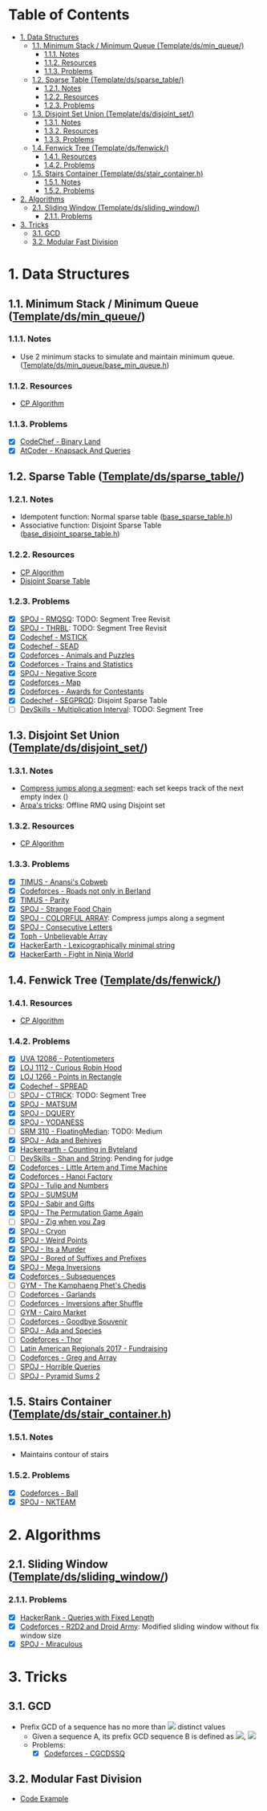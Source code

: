 # Table of Contents <!-- omit in toc -->

- [1. Data Structures](#1-data-structures)
  - [1.1. Minimum Stack / Minimum Queue (Template/ds/min_queue/)](#11-minimum-stack--minimum-queue-templatedsmin_queue)
    - [1.1.1. Notes](#111-notes)
    - [1.1.2. Resources](#112-resources)
    - [1.1.3. Problems](#113-problems)
  - [1.2. Sparse Table (Template/ds/sparse_table/)](#12-sparse-table-templatedssparse_table)
    - [1.2.1. Notes](#121-notes)
    - [1.2.2. Resources](#122-resources)
    - [1.2.3. Problems](#123-problems)
  - [1.3. Disjoint Set Union (Template/ds/disjoint_set/)](#13-disjoint-set-union-templatedsdisjoint_set)
    - [1.3.1. Notes](#131-notes)
    - [1.3.2. Resources](#132-resources)
    - [1.3.3. Problems](#133-problems)
  - [1.4. Fenwick Tree (Template/ds/fenwick/)](#14-fenwick-tree-templatedsfenwick)
    - [1.4.1. Resources](#141-resources)
    - [1.4.2. Problems](#142-problems)
  - [1.5. Stairs Container (Template/ds/stair_container.h)](#15-stairs-container-templatedsstair_containerh)
    - [1.5.1. Notes](#151-notes)
    - [1.5.2. Problems](#152-problems)
- [2. Algorithms](#2-algorithms)
  - [2.1. Sliding Window (Template/ds/sliding_window/)](#21-sliding-window-templatedssliding_window)
    - [2.1.1. Problems](#211-problems)
- [3. Tricks](#3-tricks)
  - [3.1. GCD](#31-gcd)
  - [3.2. Modular Fast Division](#32-modular-fast-division)

# 1. Data Structures

## 1.1. Minimum Stack / Minimum Queue ([Template/ds/min_queue/](Template/ds/min_queue))

### 1.1.1. Notes
- Use 2 minimum stacks to simulate and maintain minimum queue. ([Template/ds/min_queue/base_min_queue.h](Template/ds/min_queue/base_min_queue.h))

### 1.1.2. Resources
- [CP Algorithm](https://cp-algorithms.com/data_structures/stack_queue_modification.html)

### 1.1.3. Problems
- [x] [CodeChef - Binary Land](https://www.codechef.com/MAY20A/problems/BINLAND)
- [x] [AtCoder - Knapsack And Queries](https://atcoder.jp/contests/jag2018summer-day2/tasks/jag2018summer_day2_d)

## 1.2. Sparse Table ([Template/ds/sparse_table/](Template/ds/sparse_table))

### 1.2.1. Notes
- Idempotent function: Normal sparse table ([base_sparse_table.h](Template/ds/sparse_table/base_sparse_table.h))
- Associative function: Disjoint Sparse Table ([base_disjoint_sparse_table.h](Template/ds/sparse_table/base_disjoint_sparse_table.h))

### 1.2.2. Resources
- [CP Algorithm](https://cp-algorithms.com/data_structures/sparse-table.html)
- [Disjoint Sparse Table](https://discuss.codechef.com/t/tutorial-disjoint-sparse-table/17404)

### 1.2.3. Problems
- [x] [SPOJ - RMQSQ](https://www.spoj.com/problems/RMQSQ/): TODO: Segment Tree Revisit
- [x] [SPOJ - THRBL](https://www.spoj.com/problems/THRBL/): TODO: Segment Tree Revisit
- [x] [Codechef - MSTICK](https://www.codechef.com/problems/MSTICK)
- [x] [Codechef - SEAD](https://www.codechef.com/problems/SEAD)
- [x] [Codeforces - Animals and Puzzles](http://codeforces.com/contest/713/problem/D)
- [x] [Codeforces - Trains and Statistics](http://codeforces.com/contest/675/problem/E)
- [x] [SPOJ - Negative Score](https://www.spoj.com/problems/RPLN/)
- [x] [Codeforces - Map](http://codeforces.com/contest/15/problem/D)
- [x] [Codeforces - Awards for Contestants](http://codeforces.com/contest/873/problem/E)
- [x] [Codechef - SEGPROD](https://www.codechef.com/problems/SEGPROD): Disjoint Sparse Table
- [ ] [DevSkills - Multiplication Interval](https://devskill.com/CodingProblems/ViewProblem/19): TODO: Segment Tree

## 1.3. Disjoint Set Union ([Template/ds/disjoint_set/](Template/ds/disjoint_set/))

### 1.3.1. Notes
- [Compress jumps along a segment](https://cp-algorithms.com/data_structures/disjoint_set_union.html#toc-tgt-10): each set keeps track of the next empty index ()
- [Arpa's tricks](https://cp-algorithms.com/data_structures/disjoint_set_union.html#arpa): Offline RMQ using Disjoint set

### 1.3.2. Resources
- [CP Algorithm](https://cp-algorithms.com/data_structures/disjoint_set_union.html)

### 1.3.3. Problems
- [x] [TIMUS - Anansi's Cobweb](https://acm.timus.ru/problem.aspx?space=1&num=1671)
- [x] [Codeforces - Roads not only in Berland](http://codeforces.com/contest/25/problem/D)
- [x] [TIMUS - Parity](https://acm.timus.ru/problem.aspx?space=1&num=1003)
- [x] [SPOJ - Strange Food Chain](https://www.spoj.com/problems/CHAIN/)
- [x] [SPOJ - COLORFUL ARRAY](https://www.spoj.com/problems/CLFLARR/): Compress jumps along a segment
- [x] [SPOJ - Consecutive Letters](https://www.spoj.com/problems/CONSEC/)
- [x] [Toph - Unbelievable Array](https://toph.co/p/unbelievable-array)
- [x] [HackerEarth - Lexicographically minimal string](https://www.hackerearth.com/practice/data-structures/disjoint-data-strutures/basics-of-disjoint-data-structures/practice-problems/algorithm/lexicographically-minimal-string-6edc1406/)
- [x] [HackerEarth - Fight in Ninja World](https://www.hackerearth.com/practice/algorithms/graphs/breadth-first-search/practice-problems/algorithm/containers-of-choclates-1/)

## 1.4. Fenwick Tree ([Template/ds/fenwick/](Template/ds/fenwick/))

### 1.4.1. Resources
- [CP Algorithm](https://cp-algorithms.com/data_structures/fenwick.html)

### 1.4.2. Problems
- [x] [UVA 12086 - Potentiometers](https://onlinejudge.org/index.php?option=com_onlinejudge&Itemid=8&page=show_problem&problem=3238)
- [x] [LOJ 1112 - Curious Robin Hood](https://lightoj.com/problem/curious-robin-hood)
- [x] [LOJ 1266 - Points in Rectangle](https://lightoj.com/problem/points-in-rectangle)
- [x] [Codechef - SPREAD](https://www.codechef.com/problems/SPREAD)
- [ ] [SPOJ - CTRICK](https://www.spoj.com/problems/CTRICK/): TODO: Segment Tree
- [x] [SPOJ - MATSUM](https://www.spoj.com/problems/MATSUM/)
- [x] [SPOJ - DQUERY](https://www.spoj.com/problems/DQUERY/)
- [x] [SPOJ - YODANESS](https://www.spoj.com/problems/YODANESS/)
- [ ] [SRM 310 - FloatingMedian](https://community.topcoder.com/stat?c=problem_statement&pm=6551&rd=9990): TODO: Medium
- [x] [SPOJ - Ada and Behives](https://www.spoj.com/problems/ADABEHIVE/)
- [x] [Hackerearth - Counting in Byteland](https://www.hackerearth.com/practice/data-structures/advanced-data-structures/fenwick-binary-indexed-trees/practice-problems/algorithm/counting-in-byteland/)
- [ ] [DevSkills - Shan and String](https://devskill.com/CodingProblems/ViewProblem/300): Pending for judge
- [x] [Codeforces - Little Artem and Time Machine](http://codeforces.com/contest/669/problem/E)
- [x] [Codeforces - Hanoi Factory](http://codeforces.com/contest/777/problem/E)
- [x] [SPOJ - Tulip and Numbers](https://www.spoj.com/problems/TULIPNUM/)
- [x] [SPOJ - SUMSUM](https://www.spoj.com/problems/SUMSUM/)
- [x] [SPOJ - Sabir and Gifts](https://www.spoj.com/problems/SGIFT/)
- [x] [SPOJ - The Permutation Game Again](https://www.spoj.com/problems/TPGA/)
- [ ] [SPOJ - Zig when you Zag](https://www.spoj.com/problems/ZIGZAG2/)
- [x] [SPOJ - Cryon](https://www.spoj.com/problems/CRAYON/)
- [x] [SPOJ - Weird Points](https://www.spoj.com/problems/DCEPC705/)
- [x] [SPOJ - Its a Murder](https://www.spoj.com/problems/DCEPC206/)
- [x] [SPOJ - Bored of Suffixes and Prefixes](https://www.spoj.com/problems/KOPC12G/)
- [x] [SPOJ - Mega Inversions](https://www.spoj.com/problems/TRIPINV/)
- [x] [Codeforces - Subsequences](http://codeforces.com/contest/597/problem/C)
- [ ] [GYM - The Kamphaeng Phet's Chedis](http://codeforces.com/gym/101047/problem/J)
- [ ] [Codeforces - Garlands](http://codeforces.com/contest/707/problem/E)
- [ ] [Codeforces - Inversions after Shuffle](http://codeforces.com/contest/749/problem/E)
- [ ] [GYM - Cairo Market](http://codeforces.com/problemset/gymProblem/101055/D)
- [ ] [Codeforces - Goodbye Souvenir](http://codeforces.com/contest/849/problem/E)
- [ ] [SPOJ - Ada and Species](https://www.spoj.com/problems/ADACABAA/)
- [ ] [Codeforces - Thor](https://codeforces.com/problemset/problem/704/A)
- [ ] [Latin American Regionals 2017 - Fundraising](https://matcomgrader.com/problem/9346/fundraising/)
- [ ] [Codeforces - Greg and Array](https://codeforces.com/problemset/problem/296/C)
- [ ] [SPOJ - Horrible Queries](https://www.spoj.com/problems/HORRIBLE/)
- [ ] [SPOJ - Pyramid Sums 2](https://www.spoj.com/problems/PYRSUM2/)

## 1.5. Stairs Container ([Template/ds/stair_container.h](Template/ds/stair_container.h))

### 1.5.1. Notes
- Maintains contour of stairs

### 1.5.2. Problems
- [x] [Codeforces - Ball](http://codeforces.com/contest/12/problem/D)
- [x] [SPOJ - NKTEAM](https://www.spoj.com/problems/NKTEAM/)

# 2. Algorithms

## 2.1. Sliding Window ([Template/ds/sliding_window/](Template/ds/sliding_window/))

### 2.1.1. Problems
- [x] [HackerRank - Queries with Fixed Length](https://www.hackerrank.com/challenges/queries-with-fixed-length/problem)
- [x] [Codeforces - R2D2 and Droid Army](http://codeforces.com/problemset/problem/514/D): Modified sliding window without fix window size
- [x] [SPOJ - Miraculous](https://www.spoj.com/problems/TNVFC1M/)

# 3. Tricks

## 3.1. GCD

- Prefix GCD of a sequence has no more than <img src="https://render.githubusercontent.com/render/math?math=1%2Blog_2a_0" /> distinct values
  - Given a sequence A, its prefix GCD sequence B is defined as <img src="https://render.githubusercontent.com/render/math?math=b_0=a_0"/>, <img src="https://render.githubusercontent.com/render/math?math=b_i=gcd(b_{i-1},a_i)" />
  - Problems:
    - [x] [Codeforces - CGCDSSQ](http://codeforces.com/contest/475/problem/D)

## 3.2. Modular Fast Division

- [Code Example](https://www.codechef.com/viewsolution/16271015)

